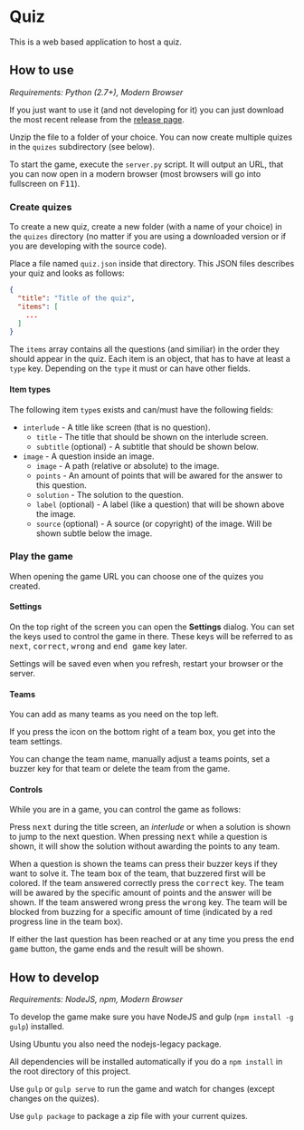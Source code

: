 Quiz
====

This is a web based application to host a quiz.

How to use
----------

*Requirements: Python (2.7+), Modern Browser*

If you just want to use it (and not developing for it) you can just download
the most recent release from the [release page](../../releases).

Unzip the file to a folder of your choice. You can now create multiple quizes
in the `quizes` subdirectory (see below).

To start the game, execute the `server.py` script. It will output an URL, that you
can now open in a modern browser (most browsers will go into fullscreen on <kbd>F11</kbd>).

### Create quizes

To create a new quiz, create a new folder (with a name of your choice) in the `quizes`
directory (no matter if you are using a downloaded version or if you are developing
with the source code).

Place a file named `quiz.json` inside that directory. This JSON files describes your quiz
and looks as follows:

```JSON
{
  "title": "Title of the quiz",
  "items": [
  	...
  ]
}
```

The `items` array contains all the questions (and similiar) in the order
they should appear in the quiz. Each item is an object, that has to have at
least a `type` key. Depending on the `type` it must or can have other fields.

#### Item types

The following item `type`s exists and can/must have the following fields:

* `interlude` - A title like screen (that is no question).
  * `title` - The title that should be shown on the interlude screen.
  * `subtitle` (optional) - A subtitle that should be shown below.
* `image` - A question inside an image.
  * `image` - A path (relative or absolute) to the image.
  * `points` - An amount of points that will be awared for the answer to this question.
  * `solution` - The solution to the question.
  * `label` (optional) - A label (like a question) that will be shown above the image.
  * `source` (optional) - A source (or copyright) of the image. Will be shown subtle below the image.

### Play the game

When opening the game URL you can choose one of the quizes you created.

#### Settings

On the top right of the screen you can open the **Settings** dialog.
You can set the keys used to control the game in there. These keys will be
referred to as <kbd>next</kbd>, <kbd>correct</kbd>, <kbd>wrong</kbd> and <kbd>end game</kbd> key later.

Settings will be saved even when you refresh, restart your browser or the server.

#### Teams

You can add as many teams as you need on the top left.

If you press the icon on the bottom right of a team box, you get into the team settings.

You can change the team name, manually adjust a teams points, set a buzzer key for that team
or delete the team from the game.

#### Controls

While you are in a game, you can control the game as follows:

Press <kbd>next</kbd> during the title screen, an *interlude* or when a solution is shown to jump to
the next question. When pressing <kbd>next</kbd> while a question is shown, it will show the solution
without awarding the points to any team.

When a question is shown the teams can press their buzzer keys if they want to solve it.
The team box of the team, that buzzered first will be colored. If the team answered correctly
press the <kbd>correct</kbd> key. The team will be awared by the specific amount of points and the
answer will be shown. If the team answered wrong press the <kbd>wrong</kbd> key. The team will be
blocked from buzzing for a specific amount of time (indicated by a red progress line in the team
box).

If either the last question has been reached or at any time you press the <kbd>end game</kbd> button,
the game ends and the result will be shown.

How to develop
--------------

*Requirements: NodeJS, npm, Modern Browser*

To develop the game make sure you have NodeJS and gulp (`npm install -g gulp`) installed.

Using Ubuntu you also need the nodejs-legacy package.

All dependencies will be installed automatically if you do a `npm install` in the root directory of this project.

Use `gulp` or `gulp serve` to run the game and watch for changes (except changes on the quizes).

Use `gulp package` to package a zip file with your current quizes.
